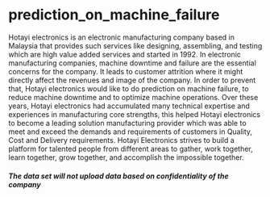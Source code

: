 # prediction_on_machine_failure

Hotayi electronics is an electronic manufacturing company based in Malaysia that provides
such services like designing, assembling, and testing which are high value added services and
started in 1992. In electronic manufacturing companies, machine downtime and failure are
the essential concerns for the company. It leads to customer attrition where it might directly
affect the revenues and image of the company. In order to prevent that, Hotayi electronics
would like to do prediction on machine failure, to reduce machine downtime and to optimize
machine operations.
Over these years, Hotayi electronics had accumulated many technical expertise and
experiences in manufacturing core strengths, this helped Hotayi electronics to become a
leading solution manufacturing provider which was able to meet and exceed the demands and
requirements of customers in Quality, Cost and Delivery requirements. Hotayi Electronics
strives to build a platform for talented people from different areas to gather, work together,
learn together, grow together, and accomplish the impossible together.






##### The data set will not upload data based on confidentiality of the company
